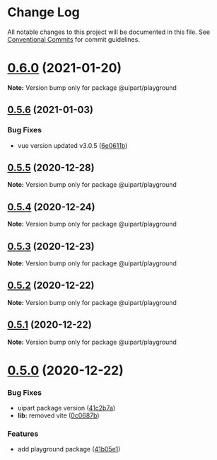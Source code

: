 # Change Log

All notable changes to this project will be documented in this file.
See [Conventional Commits](https://conventionalcommits.org) for commit guidelines.

# [0.6.0](https://github.com/5cube/uipart/compare/v0.5.6...v0.6.0) (2021-01-20)

**Note:** Version bump only for package @uipart/playground





## [0.5.6](https://github.com/5cube/uipart/compare/v0.5.5...v0.5.6) (2021-01-03)


### Bug Fixes

* vue version updated v3.0.5 ([6e0611b](https://github.com/5cube/uipart/commit/6e0611b25b93f6e1f5ea87cccf3f0d97b0eefd79))





## [0.5.5](https://github.com/5cube/uipart/compare/v0.5.4...v0.5.5) (2020-12-28)

**Note:** Version bump only for package @uipart/playground





## [0.5.4](https://github.com/5cube/uipart/compare/v0.5.3...v0.5.4) (2020-12-24)

**Note:** Version bump only for package @uipart/playground





## [0.5.3](https://github.com/5cube/uipart/compare/v0.5.2...v0.5.3) (2020-12-23)

**Note:** Version bump only for package @uipart/playground





## [0.5.2](https://github.com/5cube/uipart/compare/v0.5.1...v0.5.2) (2020-12-22)

**Note:** Version bump only for package @uipart/playground





## [0.5.1](https://github.com/5cube/uipart/compare/v0.5.0...v0.5.1) (2020-12-22)

**Note:** Version bump only for package @uipart/playground





# [0.5.0](https://github.com/5cube/uipart/compare/v0.4.0...v0.5.0) (2020-12-22)


### Bug Fixes

* uipart package version ([41c2b7a](https://github.com/5cube/uipart/commit/41c2b7a27c74fb516df31922787c3d7961d848bb))
* **lib:** removed vite ([0c0687b](https://github.com/5cube/uipart/commit/0c0687bbe61ac56b121f70a539d6d72ce6abdc65))


### Features

* add playground package ([41b05e1](https://github.com/5cube/uipart/commit/41b05e1e7b7d7ec09b40633c81ef3d36baaade46))
